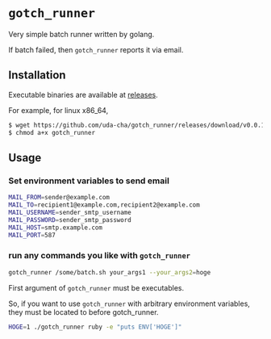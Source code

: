 # `gotch_runner`

Very simple batch runner written by golang.

If batch failed, then `gotch_runner` reports it via email.

## Installation

Executable binaries are available at [releases](https://github.com/uda-cha/gotch_runner/releases).

For example, for linux x86_64,

```sh
$ wget https://github.com/uda-cha/gotch_runner/releases/download/v0.0.1-rc.1/gotch_runner_linux_amd64 -O gotch_runner
$ chmod a+x gotch_runner
```

## Usage

### Set environment variables to send email

```sh
MAIL_FROM=sender@example.com
MAIL_TO=recipient1@example.com,recipient2@example.com
MAIL_USERNAME=sender_smtp_username
MAIL_PASSWORD=sender_smtp_password
MAIL_HOST=smtp.example.com
MAIL_PORT=587
```

### run any commands you like with `gotch_runner`

```sh
gotch_runner /some/batch.sh your_args1 --your_args2=hoge
```

First argument of `gotch_runner` must be executables.

So, if you want to use `gotch_runner` with arbitrary environment variables, they must be located to before gotch_runner.

```sh
HOGE=1 ./gotch_runner ruby -e "puts ENV['HOGE']"
```
